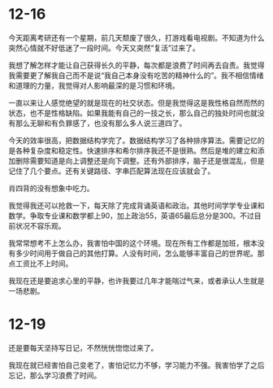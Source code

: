 # 12-16

今天距离考研还有一个星期，前几天颓废了很久，打游戏看电视剧。不知道为什么突然心情就不好低迷了一段时间。今天又突然“复活”过来了。

我想了解怎样才能让自己获得长久的平静，每次都是浪费了时间再去自责。我觉得我需要更了解我自己而不是说“我自己本身没有吃苦的精神什么的”。我不相信情绪和道理的力量，我觉得对人影响最深的是习惯和环境。

一直以来让人感觉绝望的就是现在的社交状态。但是我觉得这是我性格自然而然的状态，也不是性格缺陷。如果我能有自己的一技之长，那么自己的独处时间也就没有那么无聊和有负罪感了，也没有那么多人说三道四了。

今天的效率很高，把数据结构学完了。数据结构学习了各种排序算法。需要记忆的是各种复杂度和稳定性。快速排序和希尔排序我还不是很熟。然后是堆的建立和添加删除需要知道是向上调整还是向下调整。还有外部排序，脑子还是很混乱，但是记住了几个要点。还有关键路径、字串匹配算法现在应该就会了。

肖四背的没有想象中吃力。

我觉得我还可以抢救一下，每天除了完成背诵英语和政治。其他时间学学专业课和数学。争取专业课和数学都上90，加上政治55，英语65最后总分是300。不过目前状况不容乐观。

我常常想考不上怎么办，我害怕中国的这个环境。现在所有工作都是加班，根本没有多少时间用于做自己的其他打算。人没有时间，怎么能够丰富自己的世界呢。那点工资比不上时间。

我现在还是要追求心里的平静，也许我要过几年才能喘过气来，或者承认人生就是一场悲剧。

# 12-19

还是要每天坚持写日记，不然恍恍惚惚过来了。

我现在就已经害怕自己变老了，害怕记忆力不够，学习能力不强。我害怕学了之后忘记，那么学习浪费了时间。